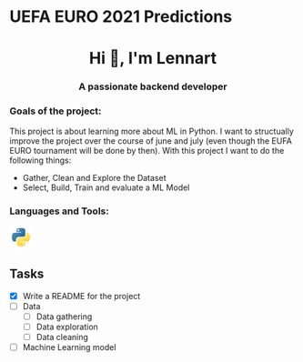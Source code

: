# UEFA EURO 2021 Predictions


<h1 align="center">Hi 👋, I'm Lennart</h1>
<h3 align="center">A passionate backend developer</h3>

<p align="center" 🌱 I’m currently learning more about **Machine Learning in Python**</p>

<h3 align="left">Goals of the project:</h3>
<p align="left">This project is about learning more about ML in Python. I want to structually improve the project over the course of june and july (even though the EUFA EURO tournament will be done by then). With this project I want to do the following things: </p>

- Gather, Clean and Explore the Dataset
- Select, Build, Train and evaluate a ML Model


<h3 align="left">Languages and Tools:</h3>
<p align="left"> <a href="https://www.python.org" target="_blank"> <img src="https://raw.githubusercontent.com/devicons/devicon/master/icons/python/python-original.svg" alt="python" width="40" height="40"/> </a> </p>

## Tasks ##

- [x] Write a README for the project
- [ ] Data
  - [ ] Data gathering
  - [ ] Data exploration
  - [ ] Data cleaning
- [ ] Machine Learning model
